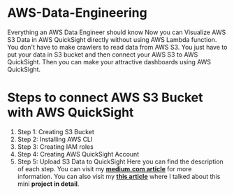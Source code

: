 # AWS-Data-Engineering
Everything an AWS Data Engineer should know
Now you can Visualize AWS S3 Data in AWS QuickSight directly without using AWS Lambda function. You don't have to make crawlers to read data from AWS S3. You just have to put your data in S3 bucket and then connect your AWS S3 to AWS QuickSight. Then you can make your attractive dashboards using AWS QuickSight.
# Steps to connect AWS S3 Bucket with AWS QuickSight
1. Step 1: Creating S3 Bucket
2. Step 2: Installing AWS CLI
3. Step 3: Creating IAM roles
4. Step 4: Creating AWS QuickSight Account
5. Step 5: Upload S3 Data to QuickSight
Here you can find the description of each step. You can visit my [**medium.com article**](https://abdulmoiz121.medium.com/visualize-aws-s3-data-in-aws-quicksight-51598c1e6cc1) for more information. You can also visit my [**this article**](https://infomenter.com/visualize-aws-s3-data-in-aws-quicksight/) where I talked about this mini **project in detail**.
